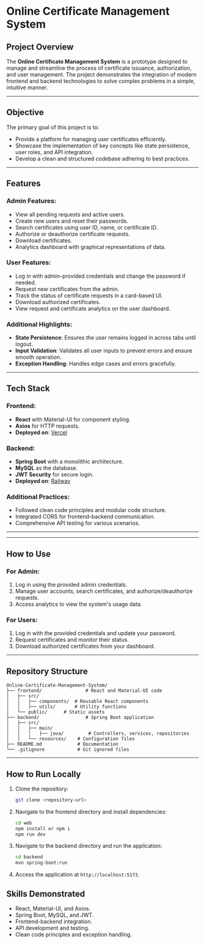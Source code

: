 # Online Certificate Management System

## Project Overview
The **Online Certificate Management System** is a prototype designed to manage and streamline the process of certificate issuance, authorization, and user management. The project demonstrates the integration of modern frontend and backend technologies to solve complex problems in a simple, intuitive manner.

---

## Objective
The primary goal of this project is to:
- Provide a platform for managing user certificates efficiently.
- Showcase the implementation of key concepts like state persistence, user roles, and API integration.
- Develop a clean and structured codebase adhering to best practices.

---

## Features
### Admin Features:
- View all pending requests and active users.
- Create new users and reset their passwords.
- Search certificates using user ID, name, or certificate ID.
- Authorize or deauthorize certificate requests.
- Download certificates.
- Analytics dashboard with graphical representations of data.

### User Features:
- Log in with admin-provided credentials and change the password if needed.
- Request new certificates from the admin.
- Track the status of certificate requests in a card-based UI.
- Download authorized certificates.
- View request and certificate analytics on the user dashboard.

### Additional Highlights:
- **State Persistence**: Ensures the user remains logged in across tabs until logout.
- **Input Validation**: Validates all user inputs to prevent errors and ensure smooth operation.
- **Exception Handling**: Handles edge cases and errors gracefully.

---

## Tech Stack
### Frontend:
- **React** with Material-UI for component styling.
- **Axios** for HTTP requests.
- **Deployed on**: [Vercel](https://vercel.com/)

### Backend:
- **Spring Boot** with a monolithic architecture.
- **MySQL** as the database.
- **JWT Security** for secure login.
- **Deployed on**: [Railway](https://railway.app/)

### Additional Practices:
- Followed clean code principles and modular code structure.
- Integrated CORS for frontend-backend communication.
- Comprehensive API testing for various scenarios.

---

---

## How to Use
### For Admin:
1. Log in using the provided admin credentials.
2. Manage user accounts, search certificates, and authorize/deauthorize requests.
3. Access analytics to view the system's usage data.

### For Users:
1. Log in with the provided credentials and update your password.
2. Request certificates and monitor their status.
3. Download authorized certificates from your dashboard.

---

## Repository Structure
```
Online-Certificate-Management-System/
├── frontend/                # React and Material-UI code
│   ├── src/
│   │   ├── components/  # Reusable React components
│   │   ├── utils/       # Utility functions
│   └── public/      # Static assets
├── backend/                 # Spring Boot application
│   ├── src/
│   │   ├── main/
│   │   │   ├── java/         # Controllers, services, repositories
│   │   └── resources/    # Configuration files
├── README.md             # Documentation
└── .gitignore            # Git ignored files
```

---

## How to Run Locally
1. Clone the repository:
   ```bash
   git clone <repository-url>
   ```

2. Navigate to the frontend directory and install dependencies:
   ```bash
   cd web
   npm install or npm i
   npm run dev
   ```

3. Navigate to the backend directory and run the application:
   ```bash
   cd backend
   mvn spring-boot:run
   ```

4. Access the application at `http://localhost:5173`.

## Skills Demonstrated
- React, Material-UI, and Axios.
- Spring Boot, MySQL, and JWT.
- Frontend-backend integration.
- API development and testing.
- Clean code principles and exception handling.


